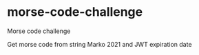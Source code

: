 # morse-code-challenge

Morse code challenge

Get morse code from string Marko 2021 and JWT expiration date
